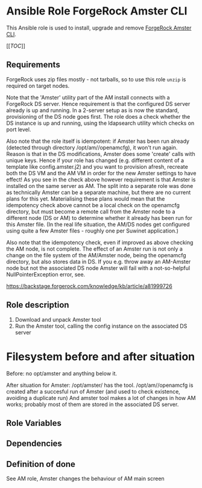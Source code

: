 # Ansible Role ForgeRock Amster CLI

This Ansible role is used to install, upgrade and remove [ForgeRock Amster CLI](https://backstage.forgerock.com/docs/amster/6.5/user-guide/).

[[_TOC_]]

## Requirements

ForgeRock uses zip files mostly - not tarballs, so to use this role `unzip` is required on target nodes.

Note that the 'Amster' utility part of the AM install connects with a ForgeRock DS server.
Hence requirement is that the configured DS server already is up and running. In a 2-server setup as is now the standard, provisioning of the DS node goes first. The role does a check whether the DS instance is up and running, using the ldapsearch utility which checks on port level.

Also note that the role itself is idempotent: if Amster has been run already (detected through directory /opt/am/<version>/openamcfg), it won't run again. Reason is that in the DS modifications, Amster does some 'create' calls with unique keys.
Hence if your role has changed (e.g. different content of a template like config.amster.j2) and you want to provision afresh, recreate both the DS VM and the AM VM in order for the new Amster settings to have effect! As you see in the check above however requirement is that Amster is installed on the same server as AM. The split into a separate role was done as technically Amster can be a separate machine, but there are no current plans
for this yet. Materialising these plans would mean that the idempotency check above cannot be a local check on the openamcfg directory,
but must become a remote call from the Amster node to a different node (DS or AM) to determine whether it already has been run for this Amster file.
(In the real life situation, the AM/DS nodes get configured using quite a few Amster files - roughly one per Suwinet application.)

Also note that the idempotency check, even if improved as above checking the AM node, is not complete.
The effect of an Amster run is not only a change on the file system of the AM/Amster node, being the openamcfg directory, but also stores data in DS.
If you e.g. throw away an AM-Amster node but not the associated DS node Amster will fail with a not-so-helpful NullPointerException error, see.

https://backstage.forgerock.com/knowledge/kb/article/a81999726


## Role description

1. Download and unpack Amster tool
2. Run the Amster tool, calling the config instance on the associated DS server

# Filesystem before and after situation
Before: no opt/amster and anything below it.

After situation for Amster:
/opt/amster/<version> has the tool.
/opt/am/<version>/openamcfg is created after a succesful run of Amster (and used to check existence, avoiding a duplicate run)
And amster tool makes a lot of changes in how AM works; probably most of them are stored in the associated DS server.



## Role Variables


## Dependencies

## Definition of done

See AM role, Amster changes the behaviour of AM main screen




